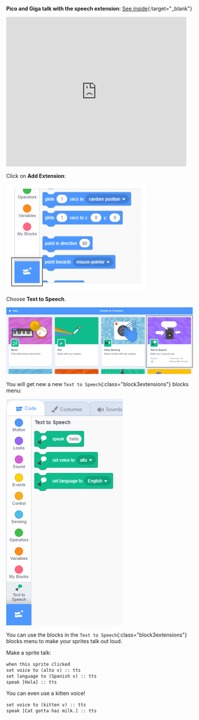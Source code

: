 **Pico and Giga talk with the speech extension**: [See inside](https://scratch.mit.edu/projects/499373708/editor){:target="_blank"}

<div class="scratch-preview">
  <iframe allowtransparency="true" width="485" height="402" src="https://scratch.mit.edu/projects/embed/499373708/?autostart=false" frameborder="0"></iframe>
</div>

Click on **Add Extension**:

![The 'Add Extension' button.](images/add-extension.png)

Choose **Text to Speech**.

![The 'Text to Speech' extension highlighted.](images/text-to-speech.png)

You will get new a new `Text to Speech`{:class="block3extensions"} blocks menu:

![The 'Text to Speech' blocks menu.](images/text-to-speech-blocks.png)

You can use the blocks in the `Text to Speech`{:class="block3extensions"} blocks menu to make your sprites talk out loud.

Make a sprite talk:

```blocks3
when this sprite clicked
set voice to (alto v) :: tts
set language to (Spanish v) :: tts
speak [Hola] :: tts
```

You can even use a kitten voice!

```blocks3
set voice to (kitten v) :: tts
speak [Cat gotta haz milk.] :: tts
```
